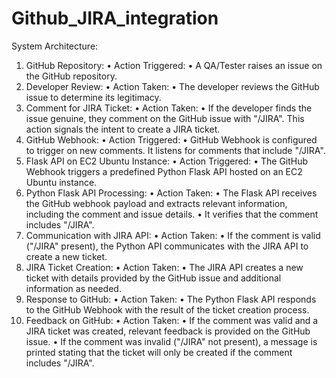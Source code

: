 # Github_JIRA_integration

System Architecture:
1.	GitHub Repository:
•	Action Triggered:
  •	 A QA/Tester raises an issue on the GitHub repository.
2.	Developer Review:
•	Action Taken:
  •	The developer reviews the GitHub issue to determine its legitimacy.
3.	Comment for JIRA Ticket:
•	Action Taken:
  •	If the developer finds the issue genuine, they comment on the GitHub issue with "/JIRA". This action signals the intent to create a JIRA ticket.
4.	GitHub Webhook:
•	Action Triggered:
  •	GitHub Webhook is configured to trigger on new comments. It listens for comments that include "/JIRA".
5.	Flask API on EC2 Ubuntu Instance:
•	Action Triggered:
  •	The GitHub Webhook triggers a predefined Python Flask API hosted on an EC2 Ubuntu instance.
6.	Python Flask API Processing:
•	Action Taken:
  •	The Flask API receives the GitHub webhook payload and extracts relevant information, including the comment and issue details.
•	It verifies that the comment includes "/JIRA".
7.	Communication with JIRA API:
•	Action Taken:
  •	If the comment is valid ("/JIRA" present), the Python API communicates with the JIRA API to create a new ticket.
8.	JIRA Ticket Creation:
•	Action Taken:
  •	The JIRA API creates a new ticket with details provided by the GitHub issue and additional information as needed.
9.	Response to GitHub:
•	Action Taken:
  •	The Python Flask API responds to the GitHub Webhook with the result of the ticket creation process.
10.	Feedback on GitHub:
•	Action Taken:
  •	If the comment was valid and a JIRA ticket was created, relevant feedback is provided on the GitHub issue.
•	If the comment was invalid ("/JIRA" not present), a message is printed stating that the ticket will only be created if the comment includes "/JIRA".
